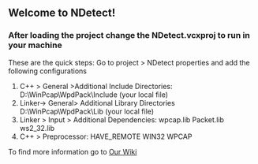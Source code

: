 ## Welcome to NDetect!

### After loading the project change the NDetect.vcxproj to run in your machine
These are the quick steps:
Go to project > NDetect properties and add the following configurations
<ol>
  <li>C++ > General >Additional Include Directories: D:\WinPcap\WpdPack\Include (your local file)</li>
  <li>Linker-> General> Additional Library Directories D:\WinPcap\WpdPack\Lib (your local file)</li>
  <li>Linker > Input > Additional Dependencies: wpcap.lib Packet.lib ws2_32.lib </li>
  <li>C++ > Preprocessor: HAVE_REMOTE WIN32 WPCAP</li>
</ol>

To find more information go to [Our Wiki](https://github.com/CSCI150Fall18Team5/NDetect/wiki)
